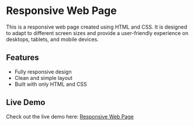 # Responsive Web Page

This is a responsive web page created using HTML and CSS. It is designed to adapt to different screen sizes and provide a user-friendly experience on desktops, tablets, and mobile devices.

## Features
- Fully responsive design
- Clean and simple layout
- Built with only HTML and CSS

## Live Demo
Check out the live demo here: [Responsive Web Page](https://3mmarsara.github.io/HTML-CSS-Responsive-Web-Page/)
